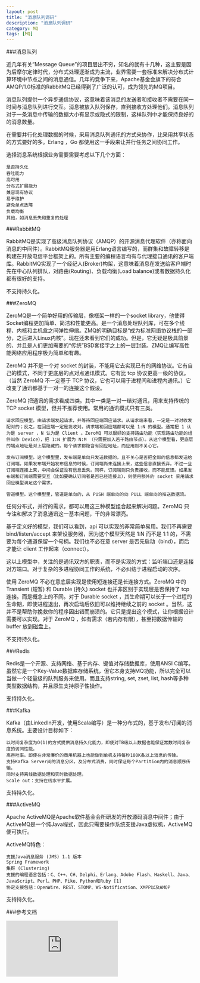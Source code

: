 ```yaml
---
layout: post
title: "消息队列调研"
description: "消息队列调研"
category: MQ
tags: [MQ]
---
```


###消息队列

近几年有关”Message Queue”的项目层出不穷，知名的就有十几种，这主要是因为后摩尔定律时代，分布式处理逐渐成为主流，业界需要一套标准来解决分布式计算环境中节点之间的消息通信。几年的竞争下来，Apache基金会旗下的符合AMQP/1.0标准的RabbitMQ已经得到了广泛的认可，成为领先的MQ项目。

消息队列提供一个异步通信协议，这意味着该消息的发送者和接收者不需要在同一时间与消息队列进行交互。消息被放入队列保存，直到接收方处理他们。消息队列对于一条消息中传输的数据大小有显示或隐式的限制，这样队列中才能保持良好的的消息数量。

在需要并行化处理数据的时候，采用消息队列通讯的方式来协作，比采用共享状态的方式要好的多。Erlang ，Go 都使用这一手段来让并行任务之间协同工作。

选择消息系统根据业务需要需要考虑以下几个方面：

	是否持久化
	吞吐能力
	高可用
	分布式扩展能力
	兼容现有协议
	易于维护
	避免单点故障
	负载均衡
	其他，如消息丢失和重复的处理

###RabbitMQ

RabbitMQ是实现了高级消息队列协议（AMQP）的开源消息代理软件（亦称面向消息的中间件）。RabbitMQ服务器是用Erlang语言编写的，而群集和故障转移是构建在开放电信平台框架上的。所有主要的编程语言均有与代理接口通讯的客户端库。RabbitMQ实现了一个经纪人(Broker)构架，这意味着消息在发送给客户端时先在中心队列排队，对路由(Routing)、负载均衡(Load balance)或者数据持久化都有很好的支持。

不支持持久化。

###ZeroMQ

ZeroMQ是一个简单好用的传输层，像框架一样的一个socket library，他使得Socket编程更加简单、简洁和性能更高。是一个消息处理队列库，可在多个线程、内核和主机盒之间弹性伸缩。ZMQ的明确目标是“成为标准网络协议栈的一部分，之后进入Linux内核”。现在还未看到它们的成功。但是，它无疑是极具前景的、并且是人们更加需要的“传统”BSD套接字之上的一层封装。ZMQ让编写高性能网络应用程序极为简单和有趣。

ZeroMQ 并不是一个对 socket 的封装，不能用它去实现已有的网络协议。它有自己的模式，不同于更底层的点对点通讯模式。它有比 tcp 协议更高一级的协议。（当然 ZeroMQ 不一定基于 TCP 协议，它也可以用于进程间和进程内通讯。）它改变了通讯都基于一对一的连接这个假设。

ZeroMQ 把通讯的需求看成四类。其中一类是一对一结对通讯，用来支持传统的 TCP socket 模型，但并不推荐使用。常用的通讯模式只有三类。

	请求回应模型。由请求端发起请求，并等待回应端回应请求。从请求端来看，一定是一对对收发配对的；反之，在回应端一定是发收对。请求端和回应端都可以是 1:N 的模型。通常把 1 认为是 server ，N 认为是 Client 。ZeroMQ 可以很好的支持路由功能（实现路由功能的组件叫作 Device），把 1:N 扩展为 N:M （只需要加入若干路由节点）。从这个模型看，更底层的端点地址是对上层隐藏的。每个请求都隐含有回应地址，而应用则不关心它。

	发布订阅模型。这个模型里，发布端是单向只发送数据的，且不关心是否把全部的信息都发送给订阅端。如果发布端开始发布信息的时候，订阅端尚未连接上来，这些信息直接丢弃。不过一旦订阅端连接上来，中间会保证没有信息丢失。同样，订阅端则只负责接收，而不能反馈。如果发布端和订阅端需要交互（比如要确认订阅者是否已经连接上），则使用额外的 socket 采用请求回应模型满足这个需求。

	管道模型。这个模型里，管道是单向的，从 PUSH 端单向的向 PULL 端单向的推送数据流。

任何分布式，并行的需求，都可以用这三种模型组合起来解决问题。ZeroMQ 只专注和解决了消息通讯这一基本问题，干的非常漂亮。

基于定义好的模型，我们可以看到，api 可以实现的非常简单易用。我们不再需要 bind/listen/accept 来架设服务器，因为这个模型天然是 1:N 而不是 1:1 的，不需要为每个通道保留一个句柄。我们也不必在意 server 是否先启动（bind），而后才能让 client 工作起来（connect）。

这以上模型中，关注的是通讯双方的职责，而不是实现的方式：监听端口还是连接对方端口。对于复杂的多进程协同工作的系统，不必纠结于进程启动的次序。

使用 ZeroMQ 不必在意底层实现是使用短连接还是长连接方式。ZeroMQ 中的 Transient (短暂) 和 Durable (持久) socket 也并非区别于实现层是否保持了 tcp 连接。而是概念上的不同。对于 Durable socket ，其生命期可以长于一个进程的生命期，即使进程退出，再次启动后依旧可以维持继续之前的 socket 。当然，这并不是帮助你挽救你的程序因出错而崩溃的。它只是提出这个模式，让你根据设计需要可以实现。对于 ZeroMQ ，如有需求（若内存有限），甚至把数据传输的 buffer 放到磁盘上。

不支持持久化。

###Redis

Redis是一个开源、支持网络、基于内存、键值对存储数据库，使用ANSI C编写。虽然它是一个Key-Value数据库存储系统，但它本身支持MQ功能，所以完全可以当做一个轻量级的队列服务来使用。而且支持string, set, zset, list, hash等多种类型数据结构，并且原生支持原子性操作。

支持持久化。

###Kafka

Kafka（由LinkedIn开发，使用Scala编写）是一种分布式的，基于发布/订阅的消息系统。主要设计目标如下：

	以时间复杂度为O(1)的方式提供消息持久化能力，即使对TB级以上数据也能保证常数时间复杂度的访问性能。
	高吞吐率。即使在非常廉价的商用机器上也能做到单机支持每秒100K条以上消息的传输。
	支持Kafka Server间的消息分区，及分布式消费，同时保证每个Partition内的消息顺序传输。
	同时支持离线数据处理和实时数据处理。
	Scale out：支持在线水平扩展。

支持持久化。

###ActiveMQ

Apache ActiveMQ是Apache软件基金会所研发的开放源码消息中间件；由于ActiveMQ是一个纯Java程式，因此只需要操作系统支援Java虚拟机，ActiveMQ便可执行。

ActiveMQ特色：

	支援Java消息服务 (JMS) 1.1 版本
	Spring Framework
	集群 (Clustering)
	支援的编程语言包括：C、C++、C#、Delphi、Erlang、Adobe Flash、Haskell、Java、JavaScript、Perl、PHP、Pike、Python和Ruby [1]
	协定支援包括：OpenWire、REST、STOMP、WS-Notification、XMPP以及AMQP

支持持久化。

###参考文档

![消息队列中间件调研文档](http://alibaba.github.io/RocketMQ-docs/document/openuser/mqvsmq.pdf)